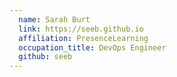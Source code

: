 ```yaml
---
  name: Sarah Burt
  link: https://seeb.github.io
  affiliation: PresenceLearning
  occupation_title: DevOps Engineer
  github: seeb
---
```

